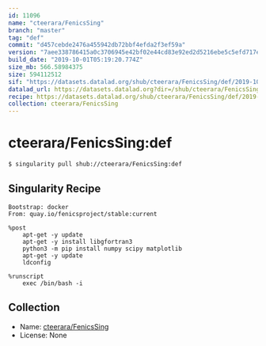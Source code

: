 ```yaml
---
id: 11096
name: "cteerara/FenicsSing"
branch: "master"
tag: "def"
commit: "d457cebde2476a455942db72bbf4efda2f3ef59a"
version: "7aee338786415a0c3706945e42bf02e44cd83e92ed2d5216ebe5c5efd717efc8"
build_date: "2019-10-01T05:19:20.774Z"
size_mb: 566.58984375
size: 594112512
sif: "https://datasets.datalad.org/shub/cteerara/FenicsSing/def/2019-10-01-d457cebd-7aee3387/7aee338786415a0c3706945e42bf02e44cd83e92ed2d5216ebe5c5efd717efc8.sif"
datalad_url: https://datasets.datalad.org?dir=/shub/cteerara/FenicsSing/def/2019-10-01-d457cebd-7aee3387/
recipe: https://datasets.datalad.org/shub/cteerara/FenicsSing/def/2019-10-01-d457cebd-7aee3387/Singularity
collection: cteerara/FenicsSing
---
```


# cteerara/FenicsSing:def

```bash
$ singularity pull shub://cteerara/FenicsSing:def
```

## Singularity Recipe

```singularity
Bootstrap: docker
From: quay.io/fenicsproject/stable:current

%post
    apt-get -y update
    apt-get -y install libgfortran3
    python3 -m pip install numpy scipy matplotlib 
    apt-get -y update 
    ldconfig

%runscript
    exec /bin/bash -i
```

## Collection

 - Name: [cteerara/FenicsSing](https://github.com/cteerara/FenicsSing)
 - License: None

